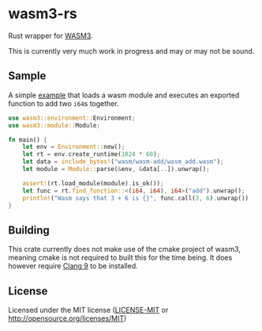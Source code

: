 # wasm3-rs

Rust wrapper for [WASM3](https://github.com/wasm3/wasm3).

This is currently very much work in progress and may or may not be sound.

## Sample

A simple [example](./examples/call_wasm.rs) that loads a wasm module and executes an exported function to add two `i64`s together.

```rust
use wasm3::environment::Environment;
use wasm3::module::Module;

fn main() {
    let env = Environment::new();
    let rt = env.create_runtime(1024 * 60);
    let data = include_bytes!("wasm/wasm-add/wasm_add.wasm");
    let module = Module::parse(&env, &data[..]).unwrap();

    assert!(rt.load_module(module).is_ok());
    let func = rt.find_function::<(i64, i64), i64>("add").unwrap();
    println!("Wasm says that 3 + 6 is {}", func.call(3, 6).unwrap())
}
```

## Building
This crate currently does not make use of the cmake project of wasm3, meaning cmake is not required to built this for the time being.
It does however require [Clang 9](https://releases.llvm.org/download.html#9.0.0) to be installed.

## License
Licensed under the MIT license ([LICENSE-MIT](LICENSE-MIT) or http://opensource.org/licenses/MIT)